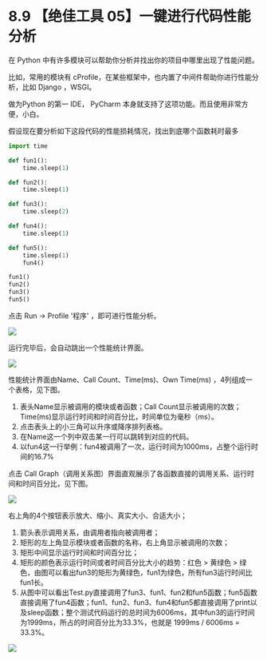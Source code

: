 # 8.9 【绝佳工具 05】一键进行代码性能分析



在 Python 中有许多模块可以帮助你分析并找出你的项目中哪里出现了性能问题。

比如，常用的模块有 cProfile，在某些框架中，也内置了中间件帮助你进行性能分析，比如 Django ，WSGI。

做为Python 的第一 IDE， PyCharm 本身就支持了这项功能。而且使用非常方便，小白。

假设现在要分析如下这段代码的性能损耗情况，找出到底哪个函数耗时最多

```python
import time

def fun1():
    time.sleep(1)

def fun2():
    time.sleep(1)

def fun3():
    time.sleep(2)

def fun4():
    time.sleep(1)

def fun5():
    time.sleep(1)
    fun4()

fun1()
fun2()
fun3()
fun5()
```

点击 Run -> Profile '程序' ，即可进行性能分析。

![](http://image.iswbm.com/20190507222856.png)

运行完毕后，会自动跳出一个性能统计界面。

![](http://image.iswbm.com/20190507222119.png)

性能统计界面由Name、Call Count、Time(ms)、Own Time(ms) ，4列组成一个表格，见下图。

1. 表头Name显示被调用的模块或者函数；Call Count显示被调用的次数；Time(ms)显示运行时间和时间百分比，时间单位为毫秒（ms）。
2. 点击表头上的小三角可以升序或降序排列表格。
3. 在Name这一个列中双击某一行可以跳转到对应的代码。
4. 以fun4这一行举例：fun4被调用了一次，运行时间为1000ms，占整个运行时间的16.7%

点击 Call Graph（调用关系图）界面直观展示了各函数直接的调用关系、运行时间和时间百分比，见下图。

![](http://image.iswbm.com/20190507223313.png)

右上角的4个按钮表示放大、缩小、真实大小、合适大小；

1. 箭头表示调用关系，由调用者指向被调用者；
2. 矩形的左上角显示模块或者函数的名称，右上角显示被调用的次数；
3. 矩形中间显示运行时间和时间百分比；
4. 矩形的颜色表示运行时间或者时间百分比大小的趋势：红色 > 黄绿色 > 绿色，由图可以看出fun3的矩形为黄绿色，fun1为绿色，所有fun3运行时间比fun1长。
5. 从图中可以看出Test.py直接调用了fun3、fun1、fun2和fun5函数；fun5函数直接调用了fun4函数；fun1、fun2、fun3、fun4和fun5都直接调用了print以及sleep函数；整个测试代码运行的总时间为6006ms，其中fun3的运行时间为1999ms，所占的时间百分比为33.3%，也就是 1999ms /  6006ms = 33.3%。



![](https://open.weixin.qq.com/qr/code?username=idealyard)